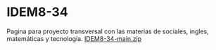 # IDEM8-34
Pagina para proyecto transversal con las materias de sociales, ingles, matemáticas y tecnología.
[IDEM8-34-main.zip](https://github.com/cuscuz1/IDEM8-34/files/11212141/IDEM8-34-main.zip)
